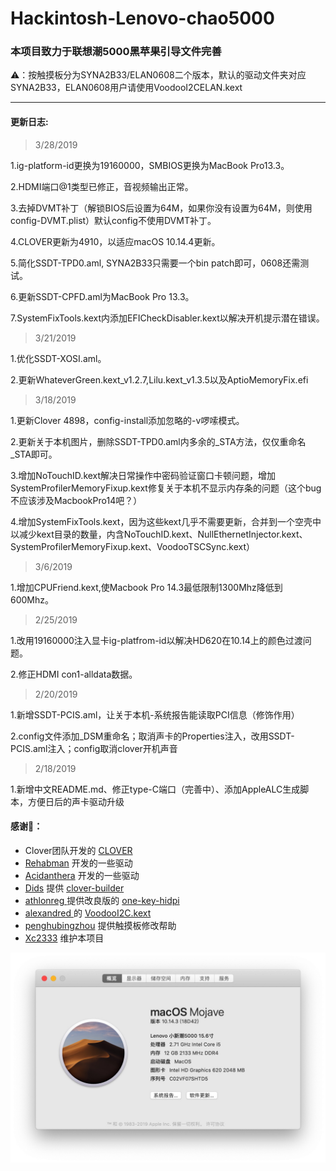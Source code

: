 # Hackintosh-Lenovo-chao5000
### 本项目致力于联想潮5000黑苹果引导文件完善

⚠️：按触摸板分为SYNA2B33/ELAN0608二个版本，默认的驱动文件夹对应SYNA2B33，ELAN0608用户请使用VoodooI2CELAN.kext

  *****
  
####   更新日志:
> 3/28/2019

1.ig-platform-id更换为19160000，SMBIOS更换为MacBook Pro13.3。

2.HDMI端口@1类型已修正，音视频输出正常。

3.去掉DVMT补丁（解锁BIOS后设置为64M，如果你没有设置为64M，则使用config-DVMT.plist）默认config不使用DVMT补丁。

4.CLOVER更新为4910，以适应macOS 10.14.4更新。

5.简化SSDT-TPD0.aml, SYNA2B33只需要一个bin patch即可，0608还需测试。

6.更新SSDT-CPFD.aml为MacBook Pro 13.3。

7.SystemFixTools.kext内添加EFICheckDisabler.kext以解决开机提示潜在错误。


> 3/21/2019

1.优化SSDT-XOSI.aml。

2.更新WhateverGreen.kext_v1.2.7,Lilu.kext_v1.3.5以及AptioMemoryFix.efi

> 3/18/2019

1.更新Clover 4898，config-install添加忽略的-v啰嗦模式。

2.更新关于本机图片，删除SSDT-TPD0.aml内多余的_STA方法，仅仅重命名_STA即可。

3.增加NoTouchID.kext解决日常操作中密码验证窗口卡顿问题，增加SystemProfilerMemoryFixup.kext修复关于本机不显示内存条的问题（这个bug不应该涉及MacbookPro14吧？）

4.增加SystemFixTools.kext，因为这些kext几乎不需要更新，合并到一个空壳中以减少kext目录的数量，内含NoTouchID.kext、NullEthernetInjector.kext、SystemProfilerMemoryFixup.kext、VoodooTSCSync.kext）

> 3/6/2019

1.增加CPUFriend.kext,使Macbook Pro 14.3最低限制1300Mhz降低到600Mhz。

> 2/25/2019

1.改用19160000注入显卡ig-platfrom-id以解决HD620在10.14上的颜色过渡问题。

2.修正HDMI con1-alldata数据。

> 2/20/2019

1.新增SSDT-PCIS.aml，让关于本机-系统报告能读取PCI信息（修饰作用）

2.config文件添加_DSM重命名；取消声卡的Properties注入，改用SSDT-PCIS.aml注入；config取消clover开机声音

> 2/18/2019

1.新增中文README.md、修正type-C端口（完善中）、添加AppleALC生成脚本，方便日后的声卡驱动升级



####   感谢🎉：
*   Clover团队开发的 [CLOVER](https://sourceforge.net/projects/cloverefiboot/)
*   [Rehabman](https://github.com/RehabMan) 开发的一些驱动
*   [Acidanthera](https://github.com/acidanthera) 开发的一些驱动
*   [Dids](https://github.com/Dids) 提供 [clover-builder](https://github.com/Dids/clover-builder)
*   [athlonreg ](https://github.com/athlonreg)提供改良版的 [one-key-hidpi](https://github.com/athlonreg/one-key-hidpi)
*   [alexandred ](https://github.com/alexandred)的 [VoodooI2C.kext ](https://github.com/alexandred/VoodooI2C)
*   [penghubingzhou](https://github.com/penghubingzhou) 提供触摸板修改帮助
*   [Xc2333](https://github.com/Xc2333) 维护本项目
  
  ![](https://github.com/Xc2333/Hackintosh-Lenovo-chao5000/blob/master/pic/About%20this%20Mac.png)
